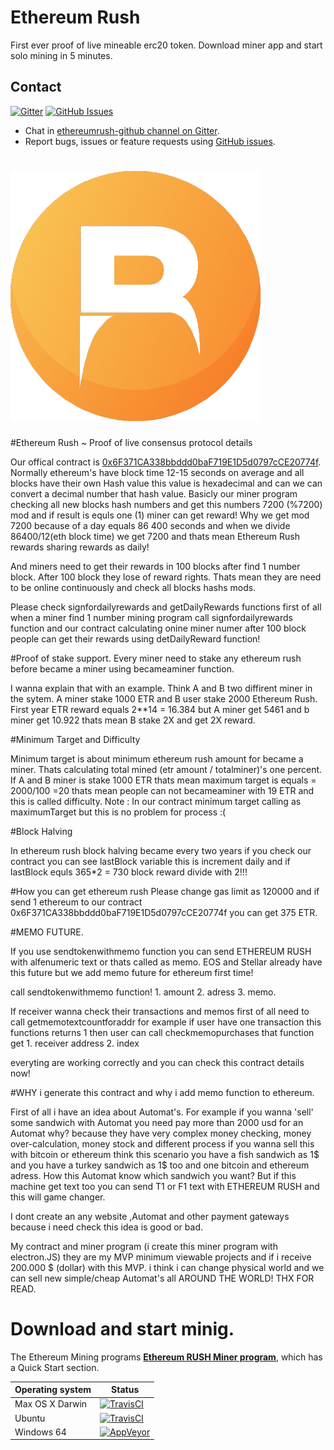# Ethereum Rush

First ever proof of live mineable erc20 token.
Download miner app and start solo mining in 5 minutes.

## Contact

[![Gitter](https://img.shields.io/gitter/room/nwjs/nw.js.svg)](https://gitter.im/ethereum-rush-offical/community)
[![GitHub Issues](https://img.shields.io/badge/open%20issues-0-yellow.svg)](https://github.com/Ethereum-Rush/ethereum-rush/issues)

- Chat in [ethereumrush-github channel on Gitter](https://gitter.im/ethereum-rush-offical/community).
- Report bugs, issues or feature requests using [GitHub issues](issues/new).
# <img src="https://github.com/Ethereum-Rush/ethereum-rush/blob/master/ruchicon.png">

#Ethereum Rush ~ Proof of live consensus protocol details

Our offical contract is [0x6F371CA338bbddd0baF719E1D5d0797cCE20774f](https://etherscan.io/address/0x6f371ca338bbddd0baf719e1d5d0797cce20774f). Normally ethereum's have block time	12-15 seconds on average and all blocks have
their own Hash value this value is hexadecimal and can we can convert a decimal number that hash value.
Basicly our miner program checking all new blocks hash numbers and get this numbers  7200 (%7200) mod and if result is equls one (1) miner can get reward! Why we get mod 7200 because of a day equals 86 400 seconds and when we divide 86400/12(eth block time) we get 7200 and thats mean Ethereum Rush rewards sharing rewards as daily!

And miners need to get their rewards in 100 blocks after find 1 number block. After 100 block they lose of reward rights.
Thats mean they are need to be online continuously and check all blocks hashs mods.

Please check signfordailyrewards and getDailyRewards functions first of all when a miner find 1 number mining program call signfordailyrewards function and our contract calculating
onine miner numer after 100 block people can get their rewards using detDailyReward function!


#Proof of stake support.
Every miner need to stake any ethereum rush before became a miner using becameaminer function.

I wanna explain that with an example. Think A and B two diffirent miner in the sytem. A miner stake 1000 ETR and B user stake 2000 Ethereum Rush. First year ETR reward equals 2**14 = 16.384 but A miner get 5461 and b miner get 10.922 thats mean B stake 2X and get 2X reward.


#Minimum Target and Difficulty

Minimum target is about minimum ethereum rush amount for became a miner.
Thats calculating total mined (etr amount / totalminer)'s one percent. If A and B miner is stake 1000 ETR thats mean maximum target is equals = 2000/100 =20 thats mean people can not becameaminer with 19 ETR and this is called difficulty.
Note : In our contract minimum target calling as maximumTarget but this is no  problem for process :(

#Block Halving

In ethereum rush block halving became every two years if you check our contract you can see lastBlock variable this is increment daily and if lastBlock equls 365*2 = 730 block reward divide with 2!!!



#How you can get ethereum rush
Please change gas limit as 120000 and if send 1 ethereum to our contract 0x6F371CA338bbddd0baF719E1D5d0797cCE20774f  you can get 375 ETR.

#MEMO FUTURE.

If you use sendtokenwithmemo function you can send ETHEREUM RUSH with alfenumeric text or thats called as memo.
EOS and Stellar already have this future but we add memo future for ethereum first time!

call sendtokenwithmemo function! 1. amount 2. adress 3. memo.

If receiver wanna check their transactions and memos first of all need to call getmemotextcountforaddr for example if user have one transaction this functions returns 1 then user can call checkmemopurchases that function get 1. receiver address 2. index

everyting are working correctly and you can check this contract details now!


#WHY i generate this contract and why i add memo function to ethereum.

First of all i have an idea about Automat's. For example if you wanna 'sell' some sandwich with Automat you need pay
more than 2000 usd for an Automat  why? because they have very complex money checking, money over-calculation, money stock and different process if you wanna sell this with bitcoin or ethereum think this scenario you have a fish sandwich as 1$ and you have a turkey sandwich as 1$ too and one bitcoin and ethereum adress. How this Automat know which sandwich you want?
But if this machine get text too you can send T1 or F1 text with ETHEREUM RUSH and this will game changer.

I dont create an any website ,Automat and other payment gateways because i need check this idea is good or bad.

My contract and miner program (i create this miner program with electron.JS) they are my MVP minimum viewable projects
and if i receive 200.000 $ (dollar) with this MVP. i think i can change physical world and we can sell new simple/cheap Automat's
all AROUND THE WORLD!
THX FOR READ.


# Download and start minig.

The Ethereum Mining programs  **[Ethereum RUSH Miner program](https://github.com/Ethereum-Rush/EthereumRushMiner/releases)**, which
has a Quick Start section.

Operating system | Status
---------------- | ----------
Max OS X Darwin  | [![TravisCI](https://img.shields.io/badge/build-passing-brightgreen.svg)](https://travis-ci.org/ethereumrush/ethereumrush-github)
Ubuntu  | [![TravisCI](https://img.shields.io/badge/build-passing-brightgreen.svg)](https://travis-ci.org/ethereumrush/ethereumrush-github)
Windows 64         | [![AppVeyor](https://img.shields.io/badge/build-passing-brightgreen.svg)](https://ci.appveyor.com/project/ethereumrush/ethereumrush-github)
